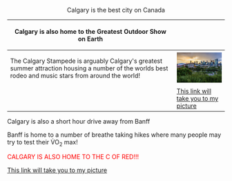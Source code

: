 <p align="center"
  <h1>Calgary is the best city on Canada</h1></p> 
  
| <p>Calgary is also home to the Greatest Outdoor Show on Earth</p> | |  
| ----------------------------------------------------------------- | ------------------------------------------------------------------- |
| <p>The Calgary Stampede is arguably Calgary's greatest summer attraction housing a number of the worlds best rodeo and music stars from around the world!</p> | <img src="Calgaryskyline.jpg" alt="tripsavvy.com" width="200"/> |
| | [This link will take you to my picture](PICTURES/Calgaryskyline.jpg) |
<p>Calgary is also a short hour drive away from Banff</p>

<p>Banff is home to a number of breathe taking hikes where many people may try to test their V&#x0307;O<sub>2</sub> max!</p>

<p style="color: red;">CALGARY IS ALSO HOME TO THE C OF RED!!!</p>

[This link will take you to my picture](PICTURES/Calgaryskyline.jpg) 

</body>
</html>
